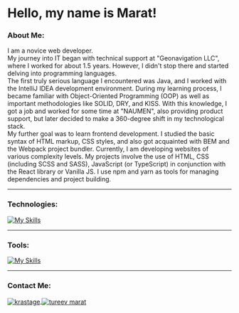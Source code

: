 
# Hello, my name is Marat!

### About Me:

I am a novice web developer.  
My journey into IT began with technical support at "Geonavigation LLC", where I worked for about 1.5 years. However, I didn't stop there and started delving into programming languages.  
The first truly serious language I encountered was Java, and I worked with the IntelliJ IDEA development environment. During my learning process, I became familiar with Object-Oriented Programming (OOP) as well as important methodologies like SOLID, DRY, and KISS. With this knowledge, I got a job and worked for some time at "NAUMEN", also providing product support, but later decided to make a 360-degree shift in my technological stack.  
My further goal was to learn frontend development. I studied the basic syntax of HTML markup, CSS styles, and also got acquainted with BEM and the Webpack project bundler. Currently, I am developing websites of various complexity levels. My projects involve the use of HTML, CSS (including SCSS and SASS), JavaScript (or TypeScript) in conjunction with the React library or Vanilla JS. I use npm and yarn as tools for managing dependencies and project building.  

---

### Technologies:

[![My Skills](https://skillicons.dev/icons?i=html,css,js,ts,react,redux,java)](https://skillicons.dev)

---

### Tools:

[![My Skills](https://skillicons.dev/icons?i=vscode,idea,figma,ps,git,github)](https://skillicons.dev)

---

### Contact Me:

<p align="left">
<a href="https://t.me/krastage" target="blank"><img align="center" src="https://img.shields.io/badge/Telegram-2CA5E0?style=for-the-badge&logo=telegram&logoColor=white" alt="krastage" />
<a href="mailto:tureev777@gmail.com" target="blank"><img align="center" src="https://img.shields.io/badge/Gmail-D14836?style=for-the-badge&logo=gmail&logoColor=white&link=mailto:tureev777@gmail.com" alt="tureev marat"  />
</p>
